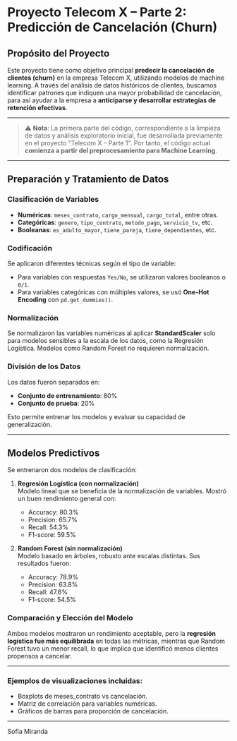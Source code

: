 # Proyecto Telecom X – Parte 2: Predicción de Cancelación (Churn)

## Propósito del Proyecto

Este proyecto tiene como objetivo principal **predecir la cancelación de clientes (churn)** en la empresa Telecom X, utilizando modelos de machine learning. A través del análisis de datos históricos de clientes, buscamos identificar patrones que indiquen una mayor probabilidad de cancelación, para así ayudar a la empresa a **anticiparse y desarrollar estrategias de retención efectivas**.

---

> ⚠️ **Nota**: La primera parte del código, correspondiente a la limpieza de datos y análisis exploratorio inicial, fue desarrollada previamente en el proyecto "Telecom X – Parte 1". Por tanto, el código actual **comienza a partir del preprocesamiento para Machine Learning**.

---

## Preparación y Tratamiento de Datos

### Clasificación de Variables

- **Numéricas**: `meses_contrato`, `cargo_mensual`, `cargo_total`, entre otras.
- **Categóricas**: `genero`, `tipo_contrato`, `metodo_pago`, `servicio_tv`, etc.
- **Booleanas**: `es_adulto_mayor`, `tiene_pareja`, `tiene_dependientes`, etc.

### Codificación

Se aplicaron diferentes técnicas según el tipo de variable:
- Para variables con respuestas `Yes/No`, se utilizaron valores booleanos o `0/1`.
- Para variables categóricas con múltiples valores, se usó **One-Hot Encoding** con `pd.get_dummies()`.

### Normalización

Se normalizaron las variables numéricas al aplicar **StandardScaler** solo para modelos sensibles a la escala de los datos, como la Regresión Logística. Modelos como Random Forest no requieren normalización.

### División de los Datos

Los datos fueron separados en:
- **Conjunto de entrenamiento**: 80%
- **Conjunto de prueba**: 20%
  
Esto permite entrenar los modelos y evaluar su capacidad de generalización.

---

## Modelos Predictivos

Se entrenaron dos modelos de clasificación:

1. **Regresión Logística (con normalización)**  
   Modelo lineal que se beneficia de la normalización de variables. Mostró un buen rendimiento general con:
   - Accuracy: 80.3%
   - Precision: 65.7%
   - Recall: 54.3%
   - F1-score: 59.5%

2. **Random Forest (sin normalización)**  
   Modelo basado en árboles, robusto ante escalas distintas. Sus resultados fueron:
   - Accuracy: 78.9%
   - Precision: 63.8%
   - Recall: 47.6%
   - F1-score: 54.5%

### Comparación y Elección del Modelo

Ambos modelos mostraron un rendimiento aceptable, pero la **regresión logística fue más equilibrada** en todas las métricas, mientras que Random Forest tuvo un menor recall, lo que implica que identificó menos clientes propensos a cancelar.

---

### Ejemplos de visualizaciones incluidas:
- Boxplots de meses_contrato vs cancelación.
- Matriz de correlación para variables numéricas.
- Gráficos de barras para proporción de cancelación.

---
Sofía Miranda

